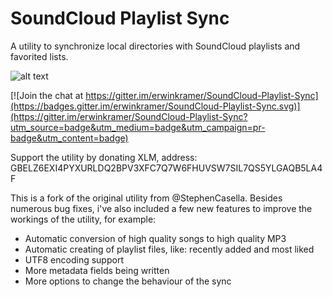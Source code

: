 # SoundCloud Playlist Sync


A utility to synchronize local directories with SoundCloud playlists and favorited lists.

![alt text](https://raw.githubusercontent.com/erwinkramer/SoundCloud-Playlist-Sync/fix/Program%20GUI.PNG)

[![Join the chat at https://gitter.im/erwinkramer/SoundCloud-Playlist-Sync](https://badges.gitter.im/erwinkramer/SoundCloud-Playlist-Sync.svg)](https://gitter.im/erwinkramer/SoundCloud-Playlist-Sync?utm_source=badge&utm_medium=badge&utm_campaign=pr-badge&utm_content=badge)

Support the utility by donating XLM, address: GBELZ6EXI4PYXURLDQ2BPV3XFC7Q7W6FHUVSW7SIL7QS5YLGAQB5LA4F

This is a fork of the original utility from @StephenCasella. Besides numerous bug fixes, i've also included a few new features to improve the workings of the utility, for example:

- Automatic conversion of high quality songs to high quality MP3
- Automatic creating of playlist files, like: recently added and most liked
- UTF8 encoding support
- More metadata fields being written
- More options to change the behaviour of the sync


